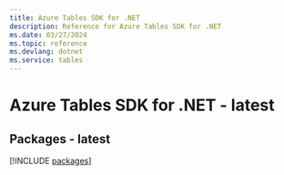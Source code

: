 ```yaml
---
title: Azure Tables SDK for .NET
description: Reference for Azure Tables SDK for .NET
ms.date: 03/27/2024
ms.topic: reference
ms.devlang: dotnet
ms.service: tables
---
```

# Azure Tables SDK for .NET - latest
## Packages - latest
[!INCLUDE [packages](tables-index.md)]